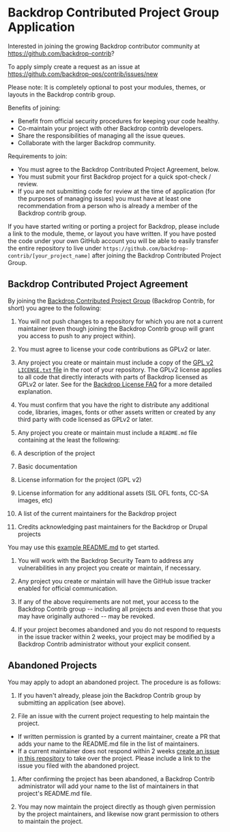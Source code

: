 Backdrop Contributed Project Group Application
==============================================

Interested in joining the growing Backdrop contributor community at https://github.com/backdrop-contrib?

To apply simply create a request as an issue at https://github.com/backdrop-ops/contrib/issues/new

Please note: It is completely optional to post your modules, themes, or layouts in the Backdrop contrib group.

Benefits of joining:

- Benefit from official security procedures for keeping your code healthy.
- Co-maintain your project with other Backdrop contrib developers.
- Share the responsibilities of managing all the issue queues.
- Collaborate with the larger Backdrop community.

Requirements to join:

- You must agree to the Backdrop Contributed Project Agreement, below.
- You must submit your first Backdrop project for a quick spot-check / review.
- If you are not submitting code for review at the time of application (for the purposes of managing issues) you must have at least one recommendation from a person who is already a member of the Backdrop contrib group.

If you have started writing or porting a project for Backdrop, please include a link to the module, theme, or layout you have written. If you have posted the code under your own GitHub account you will be able to easily transfer the entire repository to live under `https://github.com/backdrop-contrib/[your_project_name]` after joining the Backdrop Contributed Project Group.

Backdrop Contributed Project Agreement
--------------------------------------

By joining the [Backdrop Contributed Project Group](https://github.com/backdrop-contrib) (Backdrop Contrib, for short) you agree to the following:

1. You will not push changes to a repository for which you are not a current maintainer (even though joining the Backdrop Contrib group will grant you access to push to any project within).

1. You must agree to license your code contributions as GPLv2 or later.

1. Any project you create or maintain must include a copy of the [GPL v2 `LICENSE.txt` file](https://github.com/backdrop-ops/contrib/blob/master/examples/LICENSE.txt) in the root of your repository. The GPLv2 license applies to all code that directly interacts with parts of Backdrop licensed as GPLv2 or later.  See for the [Backdrop License FAQ](https://backdropcms.org/license) for a more detailed explanation.

1. You must confirm that you have the right to distribute any additional code, libraries, images, fonts or other assets written or created by any third party with code licensed as GPLv2 or later.

1. Any project you create or maintain must include a `README.md` file containing at the least the following:
  1. A description of the project
  1. Basic documentation
  1. License information for the project (GPL v2)
  1. License information for any additional assets (SIL OFL fonts, CC-SA images, etc)
  1. A list of the current maintainers for the Backdrop project
  1. Credits acknowledging past maintainers for the Backdrop or Drupal projects

  You may use this [example README.md](https://github.com/backdrop-ops/contrib/blob/master/examples/README.md) to get started.

1. You will work with the Backdrop Security Team to address any vulnerabilities in any project you create or maintain, if necessary.

1. Any project you create or maintain will have the GitHub issue tracker enabled for official communication.

1. If any of the above requirements are not met, your access to the Backdrop Contrib group -- including all projects and even those that you may have originally authored -- may be revoked.

1. If your project becomes abandoned and you do not respond to requests in the issue tracker within 2 weeks, your project may be modified by a Backdrop Contrib administrator without your explicit consent.

Abandoned Projects
------------------

You may apply to adopt an abandoned project. The procedure is as follows:

1. If you haven't already, please join the Backdrop Contrib group by submitting an application (see above).

1. File an issue with the current project requesting to help maintain the project.

  - If written permission is granted by a current maintainer, create a PR that adds your name to the README.md file in the list of maintainers.
  - If a current maintainer does not respond within 2 weeks [create an issue in this repository](https://github.com/backdrop-ops/contrib/issues/new) to take over the project. Please include a link to the issue you filed with the abandoned project.

1. After confirming the project has been abandoned, a Backdrop Contrib administrator will add your name to the list of maintainers in that project's README.md file.

1. You may now maintain the project directly as though given permission by the project maintainers, and likewise now grant permission to others to maintain the project.
